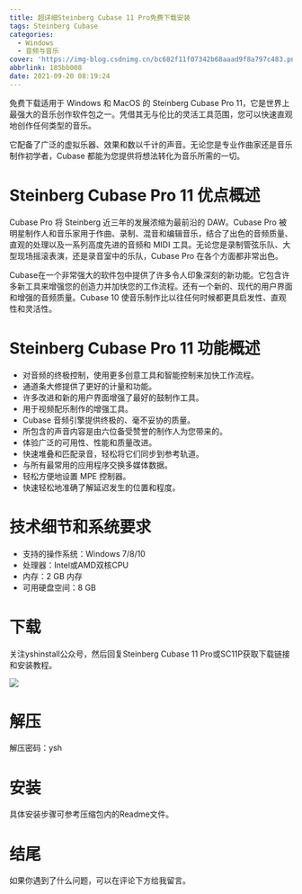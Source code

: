 ```yaml
---
title: 超详细Steinberg Cubase 11 Pro免费下载安装
tags: Steinberg Cubase
categories:
  - Windows
  - 音频与音乐
cover: 'https://img-blog.csdnimg.cn/bc682f11f07342b68aaad9f8a797c483.png'
abbrlink: 185bb008
date: 2021-09-20 08:19:24
---
```



免费下载适用于 Windows 和 MacOS 的 Steinberg Cubase Pro 11，它是世界上最强大的音乐创作软件包之一。凭借其无与伦比的灵活工具范围，您可以快速直观地创作任何类型的音乐。

它配备了广泛的虚拟乐器、效果和数以千计的声音。无论您是专业作曲家还是音乐制作初学者，Cubase 都能为您提供将想法转化为音乐所需的一切。

# Steinberg Cubase Pro 11 优点概述
Cubase Pro 将 Steinberg 近三年的发展浓缩为最前沿的 DAW。Cubase Pro 被明星制作人和音乐家用于作曲、录制、混音和编辑音乐，结合了出色的音频质量、直观的处理以及一系列高度先进的音频和 MIDI 工具。无论您是录制管弦乐队、大型现场摇滚表演，还是录音室中的乐队，Cubase Pro 在各个方面都非常出色。

Cubase在一个非常强大的软件包中提供了许多令人印象深刻的新功能。它包含许多新工具来增强您的创造力并加快您的工作流程。还有一个新的、现代的用户界面和增强的音频质量。Cubase 10 使音乐制作比以往任何时候都更具启发性、直观性和灵活性。

# Steinberg Cubase Pro 11 功能概述
- 对音频的终极控制，使用更多创意工具和智能控制来加快工作流程。
- 通道条大修提供了更好的计量和功能。
- 许多改进和新的用户界面增强了最好的鼓制作工具。
- 用于视频配乐制作的增强工具。
- Cubase 音频引擎提供终极的、毫不妥协的质量。
- 所包含的声音内容是由六位备受赞誉的制作人为您带来的。
- 体验广泛的可用性、性能和质量改进。
- 快速堆叠和匹配录音，轻松将它们同步到参考轨道。
- 与所有最常用的应用程序交换多媒体数据。
- 轻松方便地设置 MPE 控制器。
- 快速轻松地准确了解延迟发生的位置和程度。

# 技术细节和系统要求
- 支持的操作系统：Windows 7/8/10
- 处理器：Intel或AMD双核CPU
- 内存：2 GB 内存
- 可用硬盘空间：8 GB

# 下载
关注yshinstall公众号，然后回复Steinberg Cubase 11 Pro或SC11P获取下载链接和安装教程。

![](https://img-blog.csdnimg.cn/f824f9d6c4ca40549a3d02de1938c17c.jpg#pic_center)

# 解压
解压密码：ysh

# 安装
具体安装步骤可参考压缩包内的Readme文件。

# 结尾
如果你遇到了什么问题，可以在评论下方给我留言。
